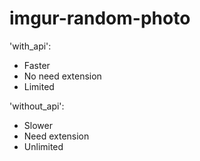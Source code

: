 # imgur-random-photo

'with_api':
- Faster
- No need extension
- Limited

'without_api':
- Slower
- Need extension
- Unlimited